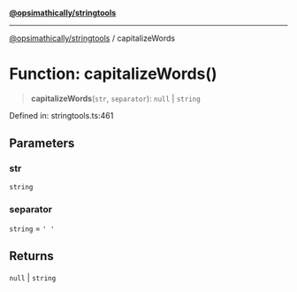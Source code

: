 [**@opsimathically/stringtools**](../README.md)

***

[@opsimathically/stringtools](../README.md) / capitalizeWords

# Function: capitalizeWords()

> **capitalizeWords**(`str`, `separator`): `null` \| `string`

Defined in: stringtools.ts:461

## Parameters

### str

`string`

### separator

`string` = `' '`

## Returns

`null` \| `string`
